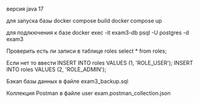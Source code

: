 версия java 17

для запуска базы 
docker compose build
docker compose up

для подлкючения к базе
docker exec -it exam3-db psql -U postgres -d exam3

Проверить есть ли записи в таблице roles
select * from roles;

Если нет то ввести 
INSERT INTO roles VALUES (1, 'ROLE_USER');
INSERT INTO roles VALUES (2, 'ROLE_ADMIN');

Бэкап базы данных в файле exam3_backup.sql

Коллекция Postman в файле user exam.postman_collection.json

